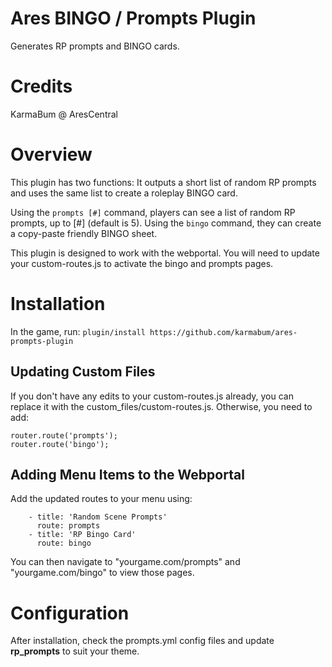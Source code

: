 # Ares BINGO / Prompts Plugin
Generates RP prompts and BINGO cards.

# Credits
KarmaBum @ AresCentral

# Overview
This plugin has two functions: It outputs a short list of random RP prompts and uses the same list to create a roleplay BINGO card.

Using the `prompts [#]` command, players can see a list of random RP prompts, up to [#] (default is 5).  Using the `bingo` command, they can create a copy-paste friendly BINGO sheet.

This plugin is designed to work with the webportal.  You will need to update your custom-routes.js to activate the bingo and prompts pages.

# Installation

In the game, run: `plugin/install https://github.com/karmabum/ares-prompts-plugin`

## Updating Custom Files

If you don't have any edits to your custom-routes.js already, you can replace it with the custom_files/custom-routes.js.  Otherwise, you need to add:

````
router.route('prompts');
router.route('bingo');
````

## Adding Menu Items to the Webportal

Add the updated routes to your menu using:

```
    - title: 'Random Scene Prompts'
      route: prompts
    - title: 'RP Bingo Card'
      route: bingo
```

You can then navigate to "yourgame.com/prompts" and "yourgame.com/bingo" to view those pages.

# Configuration

After installation, check the prompts.yml config files and update **rp_prompts** to suit your theme.
